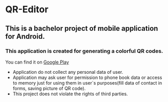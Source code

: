 # QR-Editor
<h2>This is a bachelor project of mobile application for Android.</h2>  
<h3>This application is created for generating a colorful QR codes.</h3>
<p>You can find it on <a href="https://play.google.com/store/apps/details?id=com.karakelyan.QREditor">Google Play</a></p>
<ul>
<li>Application do not collect any personal data of user.</li>
<li>Application may ask user for permission to phone book data or access to memory just for using them in user`s purposes(fill data of contact in forms, saving picture of QR code).</li>
<li>This project does not violate the rights of third parties.</li>
  </ul>
